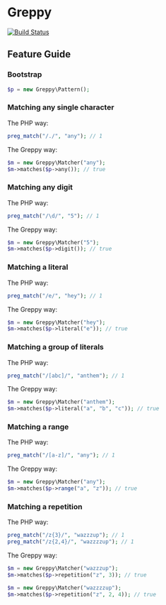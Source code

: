 Greppy
==================
[![Build Status](https://travis-ci.org/RelaxPHP/Greppy.svg?branch=master)](https://travis-ci.org/RelaxPHP/Greppy)

Feature Guide
-------------

### Bootstrap

```php
$p = new Greppy\Pattern();
```

### Matching any single character

The PHP way:
```php
preg_match("/./", "any"); // 1
```
The Greppy way:
```php
$m = new Greppy\Matcher("any");
$m->matches($p->any()); // true
```

### Matching any digit

The PHP way:
```php
preg_match("/\d/", "5"); // 1
```
The Greppy way:
```php
$m = new Greppy\Matcher("5");
$m->matches($p->digit()); // true
```

### Matching a literal

The PHP way:
```php
preg_match("/e/", "hey"); // 1
```
The Greppy way:
```php
$m = new Greppy\Matcher("hey");
$m->matches($p->literal("e")); // true
```

### Matching a group of literals

The PHP way:
```php
preg_match("/[abc]/", "anthem"); // 1
```
The Greppy way:
```php
$m = new Greppy\Matcher("anthem");
$m->matches($p->literal("a", "b", "c")); // true
```

### Matching a range

The PHP way:
```php
preg_match("/[a-z]/", "any"); // 1
```
The Greppy way:
```php
$m = new Greppy\Matcher("any");
$m->matches($p->range("a", "z")); // true
```

### Matching a repetition

The PHP way:
```php
preg_match("/z{3}/", "wazzzup"); // 1
preg_match("/z{2,4}/", "wazzzzup"); // 1
```
The Greppy way:
```php
$m = new Greppy\Matcher("wazzzup");
$m->matches($p->repetition("z", 3)); // true

$m = new Greppy\Matcher("wazzzzup"); 
$m->matches($p->repetition("z", 2, 4)); // true
```
